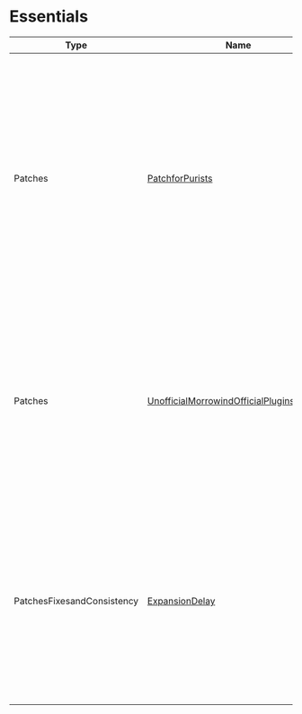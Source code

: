 # Essentials

| Type | Name | Description |
|------|------|-------------|
| Patches | [PatchforPurists](https://www.nexusmods.com/morrowind/mods/45096) | Patch for Purists is an unofficial patch for The Elder Scrolls III: Morrowind Game of the Year Edition which attempts to continue where the latest official version of the game left off. Over 9000+ bugs still present in the game have been fixed. |
| Patches | [UnofficialMorrowindOfficialPluginsPatched](https://www.nexusmods.com/morrowind/mods/43931) | An attempt to fix the many issues present in Bethesda's original Official Plugins. Includes fixes for all of the Official Plugins, and offers merged and compatibility options as well. |
| PatchesFixesandConsistency | [ExpansionDelay](https://www.nexusmods.com/morrowind/mods/47588) | This mod fixes Bethesda's overly enthusiastic expansion hooks by delaying the Dark Brotherhood attacks (for Tribunal) and limiting intrustive dialogue topics to a few NPCs (Bloodmoon). |